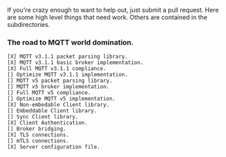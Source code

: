 If you're crazy enough to want to help out, just submit a pull request. Here are some high level things that need work. Others are contained in the subdirectories.

### The road to MQTT world domination.

    [X] MQTT v3.1.1 packet parsing library.
    [X] MQTT v3.1.1 basic broker implementation.
    [X] Full MQTT v3.1.1 compliance.
    [] Optimize MQTT v3.1.1 implementation.
    [] MQTT v5 packet parsing library.
    [] MQTT v5 broker implementation.
    [] Full MQTT v5 compliance.
    [] Optimize MQTT v5 implementation.
    [X] Non-embedable Client library.
    [] Embeddable Client library.
    [] Sync Client library.
    [X] Client Authentication.
    [] Broker bridging.
    [X] TLS connections.
    [] mTLS connections.
    [X] Server configuration file.
